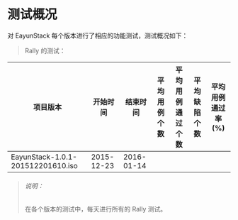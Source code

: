 # 测试概况

对 EayunStack 每个版本进行了相应的功能测试，测试概况如下：

> Rally 的测试：

|项目版本|开始时间|结束时间|平均用例个数|平均用例通过个数|平均缺陷个数|平均用例通过率(%)|
|--------|--------|--------|------------|----------------|------------|-----------------|
|EayunStack-1.0.1-201512201610.iso|2015-12-23|2016-01-14|||||

> ###### 说明：
> 在各个版本的测试中，每天进行所有的 Rally 测试。
